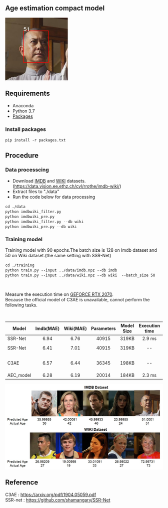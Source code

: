 ## Age estimation compact model
<img src="https://github.com/Soyuen/age_estimation_compact_model/blob/main/image/output.jpg" width = "200" height = "200" alt="result" align=center />  

## Requirements
* Anaconda
* Python 3.7
* [Packages](https://github.com/Soyuen/age_estimation_compact_model/blob/main/packages.txt)

### Install packages
```
pip install -r packages.txt
```
## Procedure
### Data processcing
* Download [IMDB](https://data.vision.ee.ethz.ch/cvl/rrothe/imdb-wiki/static/imdb_crop.tar) and [WIKI](https://data.vision.ee.ethz.ch/cvl/rrothe/imdb-wiki/static/wiki_crop.tar) datasets.(https://data.vision.ee.ethz.ch/cvl/rrothe/imdb-wiki/)
* Extract files to "./data"
* Run the code below for data processing

```
cd ./data
python imdbwiki_filter.py
python imdbwiki_pre.py
python imdbwiki_filter.py --db wiki
python imdbwiki_pre.py --db wiki
```
### Training  model
Training model with 90 epochs.The batch size is 128 on Imdb dataset and 50 on Wiki dataset.(the same setting with SSR-Net)
```
cd ./training
python train.py --input ../data/imdb.npz --db imdb
python train.py --input ../data/wiki.npz --db wiki  --batch_size 50
```

<br/>

Measure the execution time on [GEFORCE RTX 2070](https://www.nvidia.com/en-us/geforce/graphics-cards/rtx-2070/).  
Because the official model of C3AE is unavailable, cannot perform the following tasks.

<br/>

|  Model  | Imdb(MAE)  | Wiki(MAE)  | Parameters |Model Size|Execution time|                        |
|---------|:----------:|:----------:|:----------:|:--------:|:------------:|:-----------------------|
|SSR-Net  |   6.94     |    6.76    |   40915    |  319KB   |  2.9 ms      |original                |
|SSR-Net  |   6.41     |    7.01    |   40915    |  319KB   |   --         |new data proccessing    |
|C3AE     |   6.57     |    6.44    |   36345    |  198KB   |   --         |Plain model(from papper)|
|AEC_model|   6.28     |    6.19    |   20014    |  184KB   |  2.3 ms      |this model               |
 
 <div align=center><img src="https://github.com/Soyuen/age_estimation_compact_model/blob/main/image/image.jpg" width = "507" height = "273" alt="result" align=center /> </div>
 
## Reference
C3AE : https://arxiv.org/pdf/1904.05059.pdf  
SSR-net : https://github.com/shamangary/SSR-Net
